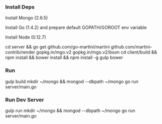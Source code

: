 ### Install Deps

Install Mongo (2.6.5)

Install Go (1.4.2) and prepare default GOPATH/GOROOT env variable

Install Node (0.12.7)

  cd server && go get github.com/go-martini/martini github.com/martini-contrib/render gopkg.in/mgo.v2 gopkg.in/mgo.v2/bson
  cd client/build && npm install && bower install && npm install -g gulp bower

### Run

  gulp build
  mkdir ~/mongo && mongod --dbpath ~/mongo
  go run server/main.go

### Run Dev Server

  gulp run
  mkdir ~/mongo && mongod --dbpath ~/mongo
  go run server/main.go
